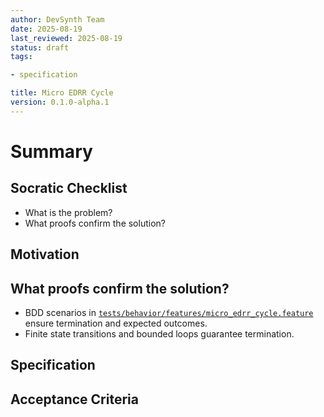 ```yaml
---
author: DevSynth Team
date: 2025-08-19
last_reviewed: 2025-08-19
status: draft
tags:

- specification

title: Micro EDRR Cycle
version: 0.1.0-alpha.1
---
```


<!--
Required metadata fields:
- author: document author
- date: creation date
- last_reviewed: last review date
- status: draft | review | published
- tags: search keywords
- title: short descriptive name
- version: specification version
-->

# Summary

## Socratic Checklist
- What is the problem?
- What proofs confirm the solution?

## Motivation

## What proofs confirm the solution?
- BDD scenarios in [`tests/behavior/features/micro_edrr_cycle.feature`](../../tests/behavior/features/micro_edrr_cycle.feature) ensure termination and expected outcomes.
- Finite state transitions and bounded loops guarantee termination.


## Specification

## Acceptance Criteria
